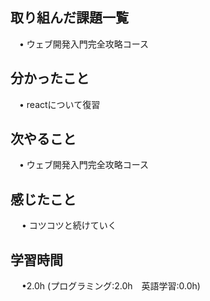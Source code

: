 ## 取り組んだ課題一覧

 　• ウェブ開発入門完全攻略コース

## 分かったこと

 　• reactについて復習

## 次やること　
           
 　• ウェブ開発入門完全攻略コース

## 感じたこと

　 • コツコツと続けていく

## 学習時間

　 •2.0h (プログラミング:2.0h　英語学習:0.0h)